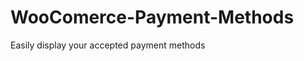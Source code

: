 WooComerce-Payment-Methods
==========================

Easily display your accepted payment methods
